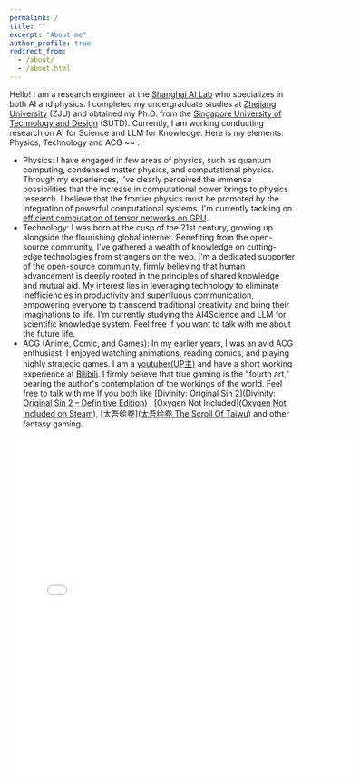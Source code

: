 ```yaml
---
permalink: /
title: ""
excerpt: "About me"
author_profile: true
redirect_from: 
  - /about/
  - /about.html
---
```

Hello! I am a research engineer at the [Shanghai AI Lab](https://www.shlab.org.cn/) who specializes in both AI and physics. I completed my undergraduate studies at [Zhejiang University](https://www.zju.edu.cn/) (ZJU) and obtained my Ph.D. from the [Singapore University of Technology and Design](https://www.sutd.edu.sg/) (SUTD). Currently, I am working conducting research on AI for Science and LLM for Knowledge. Here is my elements: Physics, Technology and ACG ~~ :

- Physics: I have engaged in few areas of physics, such as quantum computing, condensed matter physics, and computational physics. Through my experiences, I've clearly perceived the immense possibilities that the increase in computational power brings to physics research. I believe that the frontier physics must be promoted by the integration of powerful computational systems. I'm currently tackling on [efficient computation of tensor networks on GPU](https://github.com/veya2ztn/TNproject).
- Technology: I was born at the cusp of the 21st century, growing up alongside the flourishing global internet. Benefiting from the open-source community, I've gathered a wealth of knowledge on cutting-edge technologies from strangers on the web. I'm a dedicated supporter of the open-source community, firmly believing that human advancement is deeply rooted in the principles of shared knowledge and mutual aid. My interest lies in leveraging technology to eliminate inefficiencies in productivity and superfluous communication, empowering everyone to transcend traditional creativity and bring their imaginations to life. I'm currently studying the AI4Science and LLM for scientific knowledge system. Feel free If you want to talk with me about the future life.
- ACG (Anime, Comic, and Games): In my earlier years, I was an avid ACG enthusiast. I enjoyed watching animations, reading comics, and playing highly strategic games. I am a [youtuber(UP主)](https://space.bilibili.com/14742551) and have a short working experience at [Bilibili](https://www.bilibili.com/). I firmly believe that true gaming is the "fourth art," bearing the author's contemplation of the workings of the world. Feel free to talk with me If you both like [Divinity: Original Sin 2]([Divinity: Original Sin 2 – Definitive Edition](https://store.steampowered.com/app/435150/Divinity_Original_Sin_2__Definitive_Edition/)) , [Oxygen Not Included]([Oxygen Not Included on Steam](https://store.steampowered.com/app/457140/Oxygen_Not_Included/)), [太吾绘卷]([太吾绘卷 The Scroll Of Taiwu](https://store.steampowered.com/app/838350/_The_Scroll_Of_Taiwu/))  and other fantasy gaming. 

<iframe src="pie_chart.html"  sandbox="allow-same-origin allow-scripts" width="120%"  height="600"  scrolling="no" seamless="seamless" frameborder="0" >
</iframe>
